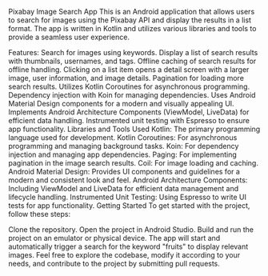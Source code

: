 Pixabay Image Search App
This is an Android application that allows users to search for images using the Pixabay API and display the results in a list format.
The app is written in Kotlin and utilizes various libraries and tools to provide a seamless user experience.

Features:
Search for images using keywords.
Display a list of search results with thumbnails, usernames, and tags.
Offline caching of search results for offline handling.
Clicking on a list item opens a detail screen with a larger image, user information, and image details.
Pagination for loading more search results.
Utilizes Kotlin Coroutines for asynchronous programming.
Dependency injection with Koin for managing dependencies.
Uses Android Material Design components for a modern and visually appealing UI.
Implements Android Architecture Components (ViewModel, LiveData) for efficient data handling.
Instrumented unit testing with Espresso to ensure app functionality.
Libraries and Tools Used
Kotlin: The primary programming language used for development.
Kotlin Coroutines: For asynchronous programming and managing background tasks.
Koin: For dependency injection and managing app dependencies.
Paging: For implementing pagination in the image search results.
Coil: For image loading and caching.
Android Material Design: Provides UI components and guidelines for a modern and consistent look and feel.
Android Architecture Components: Including ViewModel and LiveData for efficient data management and lifecycle handling.
Instrumented Unit Testing: Using Espresso to write UI tests for app functionality.
Getting Started
To get started with the project, follow these steps:

Clone the repository.
Open the project in Android Studio.
Build and run the project on an emulator or physical device.
The app will start and automatically trigger a search for the keyword "fruits" to display relevant images.
Feel free to explore the codebase, modify it according to your needs, and contribute to the project by submitting pull requests.

